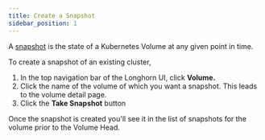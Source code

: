 ```yaml
---
title: Create a Snapshot
sidebar_position: 1
---
```


<head>
  <link rel="canonical" href="https://main--longhornio-docusaurus.netlify.app/snapshots-and-backups/setup-a-snapshot"/>
</head>

A [snapshot](../concepts#24-snapshots) is the state of a Kubernetes Volume at any given point in time.

To create a snapshot of an existing cluster,

1. In the top navigation bar of the Longhorn UI, click **Volume.**
2. Click the name of the volume of which you want a snapshot. This leads to the volume detail page.
3. Click the **Take Snapshot** button

Once the snapshot is created you'll see it in the list of snapshots for the volume prior to the Volume Head.